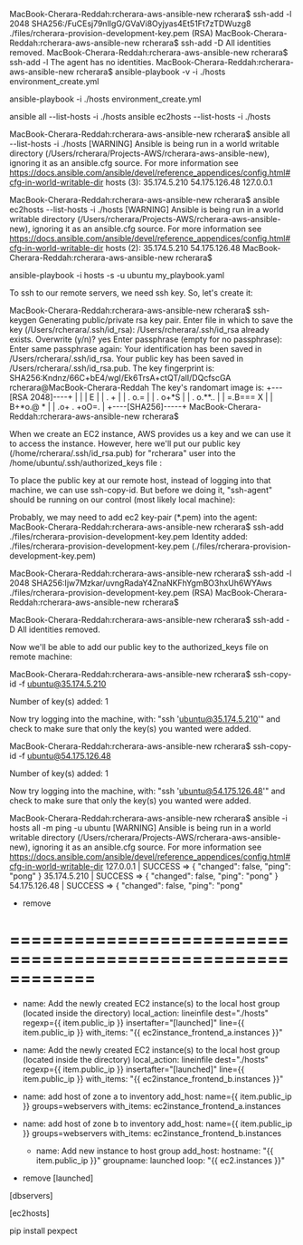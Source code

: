 
MacBook-Cherara-Reddah:rcherara-aws-ansible-new rcherara$ ssh-add -l
2048 SHA256:/FuCEsj79nlIgG/GVaVi8Oyjyas4Et51Ft7zTDWuzg8 ./files/rcherara-provision-development-key.pem (RSA)
MacBook-Cherara-Reddah:rcherara-aws-ansible-new rcherara$ ssh-add -D
All identities removed.
MacBook-Cherara-Reddah:rcherara-aws-ansible-new rcherara$ ssh-add -l
The agent has no identities.
MacBook-Cherara-Reddah:rcherara-aws-ansible-new rcherara$ ansible-playbook -v -i ./hosts  environment_create.yml

ansible-playbook -i ./hosts  environment_create.yml



ansible all --list-hosts -i ./hosts
ansible ec2hosts --list-hosts -i ./hosts

MacBook-Cherara-Reddah:rcherara-aws-ansible-new rcherara$ ansible all --list-hosts -i ./hosts
 [WARNING] Ansible is being run in a world writable directory (/Users/rcherara/Projects-AWS/rcherara-aws-ansible-new), ignoring it as an ansible.cfg source. For more information see https://docs.ansible.com/ansible/devel/reference_appendices/config.html#cfg-in-world-writable-dir
  hosts (3):
    35.174.5.210
    54.175.126.48
    127.0.0.1

MacBook-Cherara-Reddah:rcherara-aws-ansible-new rcherara$ ansible ec2hosts --list-hosts -i ./hosts
 [WARNING] Ansible is being run in a world writable directory (/Users/rcherara/Projects-AWS/rcherara-aws-ansible-new), ignoring it as an ansible.cfg source. For more information see https://docs.ansible.com/ansible/devel/reference_appendices/config.html#cfg-in-world-writable-dir
  hosts (2):
    35.174.5.210
    54.175.126.48
MacBook-Cherara-Reddah:rcherara-aws-ansible-new rcherara$


ansible-playbook -i hosts -s -u ubuntu my_playbook.yaml

To ssh to our remote servers, we need ssh key. So, let's create it:

MacBook-Cherara-Reddah:rcherara-aws-ansible-new rcherara$ ssh-keygen
Generating public/private rsa key pair.
Enter file in which to save the key (/Users/rcherara/.ssh/id_rsa):
/Users/rcherara/.ssh/id_rsa already exists.
Overwrite (y/n)? yes
Enter passphrase (empty for no passphrase):
Enter same passphrase again:
Your identification has been saved in /Users/rcherara/.ssh/id_rsa.
Your public key has been saved in /Users/rcherara/.ssh/id_rsa.pub.
The key fingerprint is:
SHA256:Kndnz/66C+bE4/wgI/Ek6TrsA+ctQT/alI/DQcfscGA rcherara@MacBook-Cherara-Reddah
The key's randomart image is:
+---[RSA 2048]----+
|                 |
|      E          |
|     . +         |
|    . o.=        |
|   . o+*S        |
|  . o.**..       |
|   =.B=== X      |
|    B+*o.@ *     |
|   .o+ .  +oO=.  |
+----[SHA256]-----+
MacBook-Cherara-Reddah:rcherara-aws-ansible-new rcherara$



When we create an EC2 instance, AWS provides us a key and we can use it to access the instance. However, here we'll put our public key (/home/rcherara/.ssh/id_rsa.pub) for "rcherara" user into the /home/ubuntu/.ssh/authorized_keys file :


To place the public key at our remote host, instead of logging into that machine, we can use ssh-copy-id. But before we doing it, "ssh-agent" should be running on our control (most likely local machine):


Probably, we may need to add ec2 key-pair (*.pem) into the agent:
MacBook-Cherara-Reddah:rcherara-aws-ansible-new rcherara$ ssh-add ./files/rcherara-provision-development-key.pem
Identity added: ./files/rcherara-provision-development-key.pem (./files/rcherara-provision-development-key.pem)
 

MacBook-Cherara-Reddah:rcherara-aws-ansible-new rcherara$ ssh-add -l
2048 SHA256:Ijw7Mzkar/uvngRadaY4ZnaNKFhYgmBO3hxUh6WYAws ./files/rcherara-provision-development-key.pem (RSA)
MacBook-Cherara-Reddah:rcherara-aws-ansible-new rcherara$

MacBook-Cherara-Reddah:rcherara-aws-ansible-new rcherara$ ssh-add -D
All identities removed.


Now we'll be able to add our public key to the authorized_keys file on remote machine:

MacBook-Cherara-Reddah:rcherara-aws-ansible-new rcherara$ ssh-copy-id -f ubuntu@35.174.5.210

Number of key(s) added:        1

Now try logging into the machine, with:   "ssh 'ubuntu@35.174.5.210'"
and check to make sure that only the key(s) you wanted were added.

MacBook-Cherara-Reddah:rcherara-aws-ansible-new rcherara$ ssh-copy-id -f ubuntu@54.175.126.48

Number of key(s) added:        1

Now try logging into the machine, with:   "ssh 'ubuntu@54.175.126.48'"
and check to make sure that only the key(s) you wanted were added.

MacBook-Cherara-Reddah:rcherara-aws-ansible-new rcherara$ ansible -i hosts all -m ping -u ubuntu
 [WARNING] Ansible is being run in a world writable directory (/Users/rcherara/Projects-AWS/rcherara-aws-ansible-new), ignoring it as an ansible.cfg source. For more information see https://docs.ansible.com/ansible/devel/reference_appendices/config.html#cfg-in-world-writable-dir
127.0.0.1 | SUCCESS => {
    "changed": false,
    "ping": "pong"
}
35.174.5.210 | SUCCESS => {
    "changed": false,
    "ping": "pong"
}
54.175.126.48 | SUCCESS => {
    "changed": false,
    "ping": "pong"



- remove 

# ============================================================
- name: Add the newly created EC2 instance(s) to the local host group (located inside the directory)
  local_action: lineinfile 
                dest="./hosts" 
                regexp={{ item.public_ip }} 
                insertafter="[launched]" line={{ item.public_ip }}
  with_items: "{{ ec2instance_frontend_a.instances }}"
- name: Add the newly created EC2 instance(s) to the local host group (located inside the directory)
  local_action: lineinfile 
                dest="./hosts" 
                regexp={{ item.public_ip }} 
                insertafter="[launched]" line={{ item.public_ip }}
  with_items: "{{ ec2instance_frontend_b.instances }}"



- name: add host of zone a to inventory
  add_host: name={{ item.public_ip }} groups=webservers
  with_items: ec2instance_frontend_a.instances
- name: add host of zone b to inventory
  add_host: name={{ item.public_ip }} groups=webservers
  with_items: ec2instance_frontend_b.instances

    - name: Add new instance to host group
      add_host:
        hostname: "{{ item.public_ip }}"
        groupname: launched
      loop: "{{ ec2.instances }}"

- remove 
   [launched]

[dbservers]

[ec2hosts]


pip install pexpect
